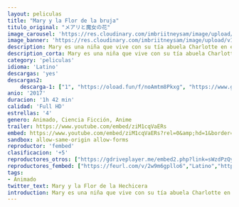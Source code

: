 ```yaml
---
layout: peliculas
title: "Mary y la Flor de la bruja"
titulo_original: "メアリと魔女の花"
image_carousel: 'https://res.cloudinary.com/imbriitneysam/image/upload/v1546629867/mary-animado-poster-min.jpg'
image_banner: 'https://res.cloudinary.com/imbriitneysam/image/upload/v1545968461/mary-banner-min.jpg'
description: Mary es una niña que vive con su tía abuela Charlotte en el campo, donde no pasa casi nada. Un día sigue a un misterioso gato hasta el bosque y descubre un viejo palo de escoba y una extraña flor que sólo florece cada siete años en ese mismo bosque. El palo de escoba y la flor llevarán a Mary por encima de las nubes hasta llegar a Endor College, una escuela de magia dirigida por Madam Mumblechook y el brillante Doctor Dee. Pero allí suceden cosas terribles y después de mentir, Mary tendrá que arriesgar su vida para que todo vaya bien.
description_corta: Mary es una niña que vive con su tía abuela Charlotte en el campo, donde no pasa casi nada. Un día sigue a un misterioso gato hasta el bosque y descubre un viejo palo de escoba y una extraña flor que sólo florece cada...
category: 'peliculas'
idioma: 'Latino'
descargas: 'yes'
descargas2:
    descarga-1: ["1", "https://oload.fun/f/noAmtm8Pkxg", "https://www.google.com/s2/favicons?domain=openload.co","OpenLoad","https://res.cloudinary.com/imbriitneysam/image/upload/v1541473684/mexico.png", "Latino", "Full HD"]
anio: '2017'
duracion: '1h 42 min'
calidad: 'Full HD'
estrellas: '4'
genero: Animado, Ciencia Ficción, Anime
trailer: https://www.youtube.com/embed/ziM1cqVaERs
embed: https://www.youtube.com/embed/ziM1cqVaERs?rel=0&amp;hd=1&border=0&wmode=opaque&enablejsapi=1&modestbranding=1&controls=1&showinfo=1
sandbox: allow-same-origin allow-forms
reproductor: 'fembed'
clasificacion: '+5'
reproductores_otros: ["https://gdriveplayer.me/embed2.php?link=sWzdPzQywko2JX5fzZtCkwn6O5fhP2a6TyiCongBHM437FqZCxaBMuYNYqwuvnNBhlWObrURU1eK%252B1MuCR%252BdCEKnAmxGeJa%252FPT2gZRon54RYj%252FzIj3p0xcshzPt%252BGulc4mPjOxuQK2aJft81MwbyA3E%252BuxXC3T30q00Uaia5V8d3txCnBk2%252Fh9YNINF9zI%252FMyUbs8KxiXUis8ijWgddXwV","Latino","https://embed.mystream.to/nqw1w98sw7n0","Latino"]
reproductores_fembed: ["https://feurl.com/v/2w9m6gpllo6","Latino","https://feurl.com/v/40vx54z4y98","Latino","https://sypl.xyz/v/4dojx13wyv1","Latino"]
tags:
- Animado
twitter_text: Mary y la Flor de la Hechicera
introduction: Mary es una niña que vive con su tía abuela Charlotte en el campo, donde no pasa casi nada. Un día sigue a un misterioso gato hasta el bosque y descubre un viejo palo de escoba y una extraña flor que sólo florece cada...
---
```












